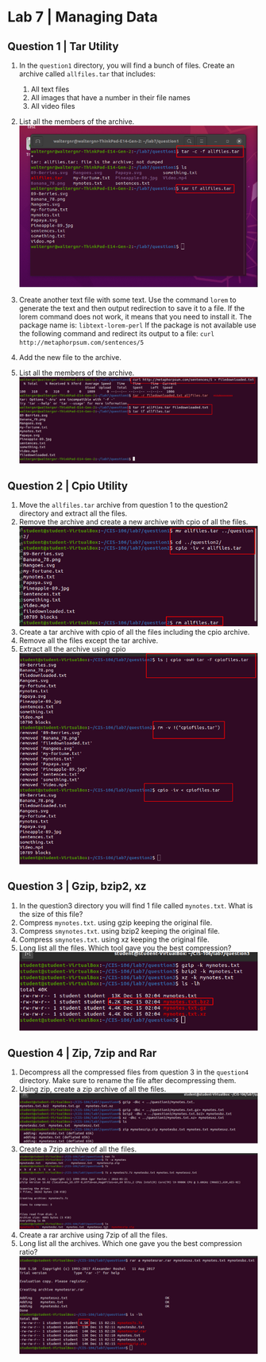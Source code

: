 # Lab 7 | Managing Data

## Question 1 | Tar Utility
1. In the `question1` directory, you will find a bunch of files. Create an archive called `allfiles.tar` that includes:
   1. All text files
   2. All images that have a number in their file names
   3. All video files

2. List all the members of the archive.
    ![q1](q1.png)
3. Create another text file with some text. Use the command `lorem` to generate the text and then output redirection to save it to a file. If the lorem command does not work, it means that you need to install it. The package name is: `libtext-lorem-perl`
If the package is not available use the following command and redirect its output to a file: `curl http://metaphorpsum.com/sentences/5`
4. Add the new file to the archive.
5. List all the members of the archive.
    ![q1-1](q1-1.png)

## Question 2 | Cpio Utility
1. Move the `allfiles.tar` archive from question 1 to the question2 directory and extract all the files.
2. Remove the archive and create a new archive with cpio of all the files.
   ![q2-1](q2-1.png)
3. Create a tar archive with cpio of all the files including the cpio archive.
4. Remove all the files except the tar archive.
5. Extract all the archive using cpio
   ![q2-2](q2-2.png)

## Question 3 | Gzip, bzip2, xz
1. In the question3 directory you will find 1 file called `mynotes.txt`. What is the size of this file?
2. Compress `mynotes.txt`. using gzip keeping the original file.
3. Compress `smynotes.txt`. using bzip2 keeping the original file.
4. Compress `smynotes.txt`. using xz keeping the original file.
5. Long list all the files. Which tool gave you the best compression?
   ![q3](q3.png)

## Question 4 | Zip, 7zip and Rar
1. Decompress all the compressed files from question 3 in the `question4` directory. Make sure to rename the file after decompressing them.
2. Using zip, create a zip archive of all the files.
   ![q4-1](q4-1.png)
3. Create a 7zip archive of all the files.
   ![q4-2](q4-2.png)
4. Create a rar archive using 7zip of all the files.
5. Long list all the archives. Which one gave you the best compression ratio?
   ![q4-3](q4-3.png)
